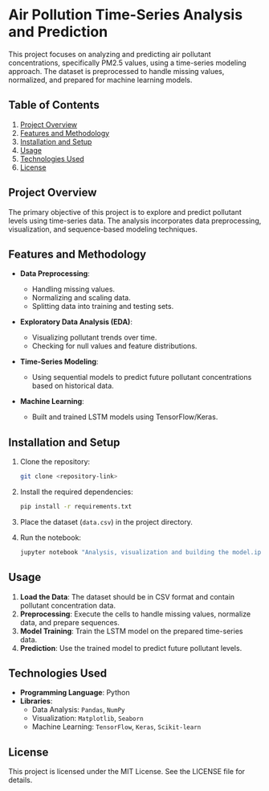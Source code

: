 
# Air Pollution Time-Series Analysis and Prediction

This project focuses on analyzing and predicting air pollutant concentrations, specifically PM2.5 values, using a time-series modeling approach. The dataset is preprocessed to handle missing values, normalized, and prepared for machine learning models.

## Table of Contents

1. [Project Overview](#project-overview)
2. [Features and Methodology](#features-and-methodology)
3. [Installation and Setup](#installation-and-setup)
4. [Usage](#usage)
5. [Technologies Used](#technologies-used)
6. [License](#license)

## Project Overview

The primary objective of this project is to explore and predict pollutant levels using time-series data. The analysis incorporates data preprocessing, visualization, and sequence-based modeling techniques.

## Features and Methodology

- **Data Preprocessing**: 
  - Handling missing values.
  - Normalizing and scaling data.
  - Splitting data into training and testing sets.

- **Exploratory Data Analysis (EDA)**:
  - Visualizing pollutant trends over time.
  - Checking for null values and feature distributions.

- **Time-Series Modeling**:
  - Using sequential models to predict future pollutant concentrations based on historical data.

- **Machine Learning**:
  - Built and trained LSTM models using TensorFlow/Keras.

## Installation and Setup

1. Clone the repository:
   ```bash
   git clone <repository-link>
   ```

2. Install the required dependencies:
   ```bash
   pip install -r requirements.txt
   ```

3. Place the dataset (`data.csv`) in the project directory.

4. Run the notebook:
   ```bash
   jupyter notebook "Analysis, visualization and building the model.ipynb"
   ```

## Usage

1. **Load the Data**: The dataset should be in CSV format and contain pollutant concentration data.
2. **Preprocessing**: Execute the cells to handle missing values, normalize data, and prepare sequences.
3. **Model Training**: Train the LSTM model on the prepared time-series data.
4. **Prediction**: Use the trained model to predict future pollutant levels.

## Technologies Used

- **Programming Language**: Python
- **Libraries**:
  - Data Analysis: `Pandas`, `NumPy`
  - Visualization: `Matplotlib`, `Seaborn`
  - Machine Learning: `TensorFlow`, `Keras`, `Scikit-learn`

## License

This project is licensed under the MIT License. See the LICENSE file for details.
